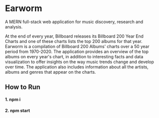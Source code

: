 # Earworm

A MERN full-stack web application for music discovery, research and analysis.

At the end of every year, Billboard releases its Billboard 200 Year End Charts and one of these charts lists the top 200 albums for that year. Earworm is a compilation of Billboard 200 Albums' charts over a 50 year period from 1970-2020. The application provides an overview of the top albums on every year's chart, in addition to interesting facts and data visualization to offer insights on the way music trends change and develop over time. The application also includes information about all the artists, albums and genres that appear on the charts.

## How to Run
#### 1. npm i ####
#### 2. npm start ####
